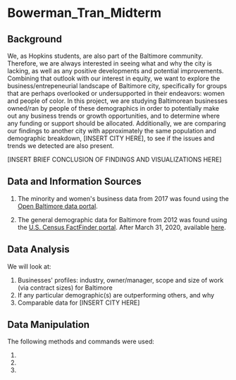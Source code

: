 # Bowerman_Tran_Midterm


## Background

We, as Hopkins students, are also part of the Baltimore community. Therefore, we are always interested in seeing what and why the city is lacking, as well as any positive developments and potential improvements. Combining that outlook with our interest in equity, we want to explore the business/entrepeneurial landscape of Baltimore city, specifically for groups that are perhaps overlooked or undersupported in their endeavors: women and people of color. In this project, we are studying Baltimorean businesses owned/ran by people of these demographics in order to potentially make out any business trends or growth opportunities, and to determine where any funding or support should be allocated. Additionally, we are comparing our findings to another city with approximately the same population and demographic breakdown, [INSERT CITY HERE], to see if the issues and trends we detected are also present.

[INSERT BRIEF CONCLUSION OF FINDINGS AND VISUALIZATIONS HERE]


## Data and Information Sources

1) The minority and women's business data from 2017 was found using the [Open Baltimore data portal](https://data.baltimorecity.gov/ "Open Baltimore").

2) The general demographic data for Baltimore from 2012 was found using the [U.S. Census FactFinder portal](https://factfinder.census.gov/faces/nav/jsf/pages/index.xhtml/ "American FactFinder"). After March 31, 2020, available [here](https://data.census.gov/cedsci/ "Census Data").

## Data Analysis

We will look at:

1) Businesses' profiles: industry, owner/manager, scope and size of work (via contract sizes) for Baltimore
2) If any particular demographic(s) are outperforming others, and why
3) Comparable data for [INSERT CITY HERE]

## Data Manipulation

The following methods and commands were used:

1) 
2)
3)

